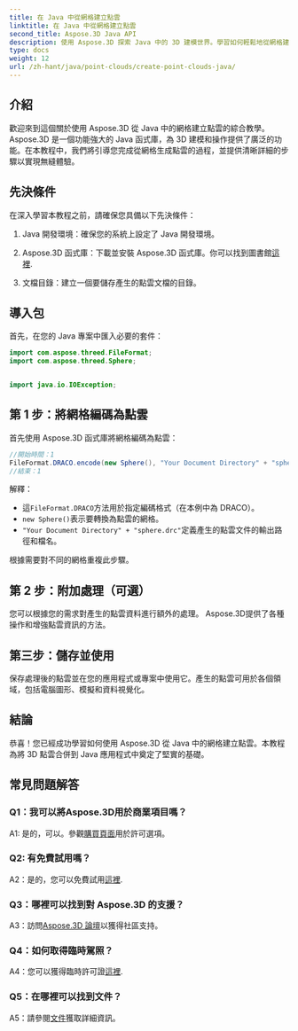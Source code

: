 ```yaml
---
title: 在 Java 中從網格建立點雲
linktitle: 在 Java 中從網格建立點雲
second_title: Aspose.3D Java API
description: 使用 Aspose.3D 探索 Java 中的 3D 建模世界。學習如何輕鬆地從網格建立點雲。
type: docs
weight: 12
url: /zh-hant/java/point-clouds/create-point-clouds-java/
---
```

## 介紹

歡迎來到這個關於使用 Aspose.3D 從 Java 中的網格建立點雲的綜合教學。 Aspose.3D 是一個功能強大的 Java 函式庫，為 3D 建模和操作提供了廣泛的功能。在本教程中，我們將引導您完成從網格生成點雲的過程，並提供清晰詳細的步驟以實現無縫體驗。

## 先決條件

在深入學習本教程之前，請確保您具備以下先決條件：

1. Java 開發環境：確保您的系統上設定了 Java 開發環境。

2.  Aspose.3D 函式庫：下載並安裝 Aspose.3D 函式庫。你可以找到圖書館[這裡](https://releases.aspose.com/3d/java/).

3. 文檔目錄：建立一個要儲存產生的點雲文檔的目錄。

## 導入包

首先，在您的 Java 專案中匯入必要的套件：

```java
import com.aspose.threed.FileFormat;
import com.aspose.threed.Sphere;


import java.io.IOException;
```

## 第 1 步：將網格編碼為點雲

首先使用 Aspose.3D 函式庫將網格編碼為點雲：

```java
//開始時間：1
FileFormat.DRACO.encode(new Sphere(), "Your Document Directory" + "sphere.drc");
//結束：1
```

解釋：
- 這`FileFormat.DRACO`方法用於指定編碼格式（在本例中為 DRACO）。
- `new Sphere()`表示要轉換為點雲的網格。
- `"Your Document Directory" + "sphere.drc"`定義產生的點雲文件的輸出路徑和檔名。

根據需要對不同的網格重複此步驟。

## 第 2 步：附加處理（可選）

您可以根據您的需求對產生的點雲資料進行額外的處理。 Aspose.3D提供了各種操作和增強點雲資訊的方法。

## 第三步：儲存並使用

保存處理後的點雲並在您的應用程式或專案中使用它。產生的點雲可用於各個領域，包括電腦圖形、模擬和資料視覺化。

## 結論

恭喜！您已經成功學習如何使用 Aspose.3D 從 Java 中的網格建立點雲。本教程為將 3D 點雲合併到 Java 應用程式中奠定了堅實的基礎。

## 常見問題解答

### Q1：我可以將Aspose.3D用於商業項目嗎？

 A1: 是的，可以。參觀[購買頁面](https://purchase.aspose.com/buy)用於許可選項。

### Q2: 有免費試用嗎？

 A2：是的，您可以免費試用[這裡](https://releases.aspose.com/).

### Q3：哪裡可以找到對 Aspose.3D 的支援？

 A3：訪問[Aspose.3D 論壇](https://forum.aspose.com/c/3d/18)以獲得社區支持。

### Q4：如何取得臨時駕照？

 A4：您可以獲得臨時許可證[這裡](https://purchase.aspose.com/temporary-license/).

### Q5：在哪裡可以找到文件？

 A5：請參閱[文件](https://reference.aspose.com/3d/java/)獲取詳細資訊。